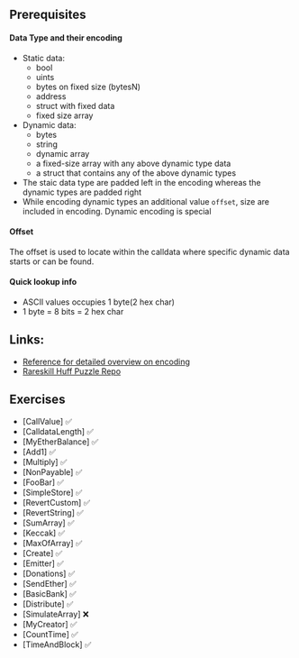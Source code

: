 ## Prerequisites
#### Data Type and their encoding
  - Static data:
    - bool
    - uints
    - bytes on fixed size (bytesN)
    - address
    - struct with fixed data
    - fixed size array
  - Dynamic data:
    - bytes
    - string
    - dynamic array
    - a fixed-size array with any above dynamic type data
    - a struct that contains any of the above dynamic types
  - The staic data type are padded left in the encoding whereas the dynamic types are padded right
  - While encoding dynamic types an additional value `offset`, size are included in encoding. Dynamic encoding is special
#### Offset
The offset is used to locate within the calldata where specific dynamic data starts or can be found.

#### Quick lookup info
- ASCII values occupies 1 byte(2 hex char)
- 1 byte = 8 bits = 2 hex char
## Links: 
- [Reference for detailed overview on encoding](https://www.rareskills.io/post/abi-encoding)
- [Rareskill Huff Puzzle Repo](https://github.com/RareSkills/huff-puzzles/tree/main)

## Exercises
- [CallValue] ✅
- [CalldataLength] ✅
- [MyEtherBalance] ✅
- [Add1] ✅
- [Multiply] ✅
- [NonPayable] ✅
- [FooBar] ✅
- [SimpleStore] ✅
- [RevertCustom] ✅
- [RevertString] ✅
- [SumArray] ✅
- [Keccak] ✅
- [MaxOfArray] ✅
- [Create] ✅
- [Emitter] ✅
- [Donations] ✅
- [SendEther] ✅
- [BasicBank] ✅
- [Distribute] ✅
- [SimulateArray] ❌
- [MyCreator] ✅
- [CountTime] ✅
- [TimeAndBlock] ✅


